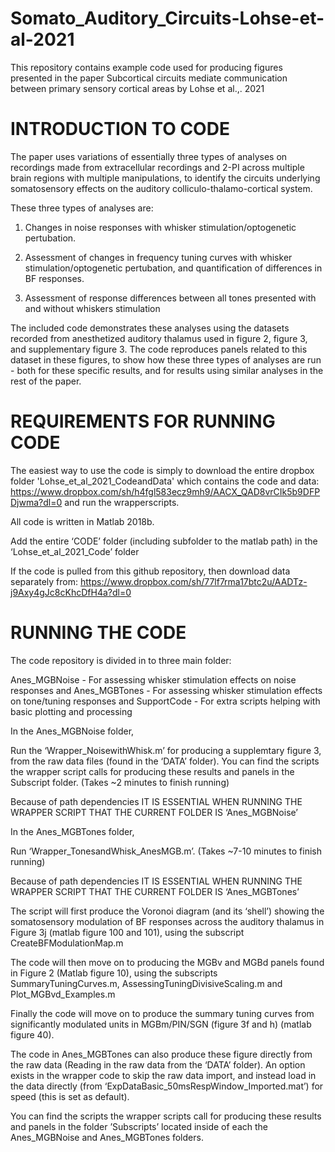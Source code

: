 # Somato_Auditory_Circuits-Lohse-et-al-2021
This repository contains example code used for producing figures presented in the paper Subcortical circuits mediate communication between primary sensory cortical areas by Lohse et al.,. 2021


# INTRODUCTION TO CODE

The paper uses variations of essentially three types of analyses on recordings made from extracellular recordings and 2-PI across multiple brain regions with multiple manipulations, to identify the circuits underlying somatosensory effects on the auditory colliculo-thalamo-cortical system.

These three types of analyses are:

1. Changes in noise responses with whisker stimulation/optogenetic pertubation.

2. Assessment of changes in frequency tuning curves with whisker stimulation/optogenetic pertubation, and quantification of differences in BF responses.

3. Assessment of response differences between all tones presented with and without whiskers stimulation


The included code demonstrates these analyses using the datasets recorded from anesthetized auditory thalamus used in figure 2, figure 3, and supplementary figure 3. 
The code reproduces panels related to this dataset in these figures, to show how these three types of analyses are run - both for these specific results, and for results using similar analyses in the rest of the paper.

# REQUIREMENTS FOR RUNNING CODE

The easiest way to use the code is simply to download the entire dropbox folder 'Lohse_et_al_2021_CodeandData' which contains the code and data: https://www.dropbox.com/sh/h4fgl583ecz9mh9/AACX_QAD8vrCIk5b9DFPDjwma?dl=0 and run the wrapperscripts.

All code is written in Matlab 2018b.

Add the entire ‘CODE’ folder (including subfolder to the matlab path) in the ‘Lohse_et_al_2021_Code’ folder

If the code is pulled from this github repository, then download data separately from: https://www.dropbox.com/sh/77lf7rma17btc2u/AADTz-j9Axy4gJc8cKhcDfH4a?dl=0


# RUNNING THE CODE

The code repository is divided in to three main folder: 

Anes_MGBNoise - For assessing whisker stimulation effects on noise responses
and
Anes_MGBTones - For assessing whisker stimulation effects on tone/tuning responses
and
SupportCode - For extra scripts helping with basic plotting and processing

In the Anes_MGBNoise folder, 

Run the ‘Wrapper_NoisewithWhisk.m’ for producing a supplemtary figure 3, from the raw data files (found in the ‘DATA’ folder). You can find the scripts the wrapper script calls for producing these results and panels in the Subscript folder. (Takes ~2 minutes to finish running)

Because of path dependencies IT IS ESSENTIAL WHEN RUNNING THE WRAPPER SCRIPT THAT THE CURRENT FOLDER IS ‘Anes_MGBNoise’

In the Anes_MGBTones folder, 

Run ‘Wrapper_TonesandWhisk_AnesMGB.m’. (Takes ~7-10 minutes to finish running)

Because of path dependencies IT IS ESSENTIAL WHEN RUNNING THE WRAPPER SCRIPT THAT THE CURRENT FOLDER IS ‘Anes_MGBTones’

The script will first produce the Voronoi diagram (and its ‘shell’) showing the somatosensory modulation of BF responses across the auditory thalamus in Figure 3j (matlab figure 100 and 101), using the subscript CreateBFModulationMap.m

The code will then move on to producing the MGBv and MGBd panels found in Figure 2 (Matlab figure 10), using the subscripts SummaryTuningCurves.m, AssessingTuningDivisiveScaling.m and Plot_MGBvd_Examples.m

Finally the code will move on to produce the summary tuning curves from significantly modulated units in MGBm/PIN/SGN (figure 3f and h) (matlab figure 40).

The code in Anes_MGBTones can also produce these figure directly from the raw data (Reading in the raw data from the ‘DATA’ folder). An option exists in the wrapper code to skip the raw data import, and instead load in the data directly (from ‘ExpDataBasic_50msRespWindow_Imported.mat’) for speed (this is set as default).

You can find the scripts the wrapper scripts call for producing these results and panels in the folder ’Subscripts’ located inside of each the Anes_MGBNoise and Anes_MGBTones folders. 
